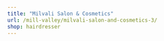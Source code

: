 ```yaml
---
title: "Milvali Salon & Cosmetics"
url: /mill-valley/milvali-salon-and-cosmetics-3/
shop: hairdresser
---
```

